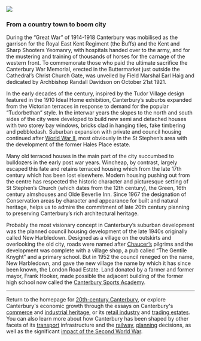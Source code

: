 <a href="https://dev.visual-essays.app"><img src="https://dev-visual-essays.netlify.app/images/ve-button.png"></a>
<param ve-config title="20th-Century Canterbury: Boom City" author="Richard Maltby" layout="vtl" banner="https://stor.artstor.org/stor/c35dcc83-8c83-4e82-8a7e-0d012287b919">

<param ve-entity eid="Q29303" aliases="Canterbury">
<param ve-entity eid="Q361" aliases="Great War">
<param ve-entity eid="Q66477861" aliases="Canterbury War Memorial">
<param ve-entity eid="Q2899477" aliases="the Buffs">
<param ve-entity eid="Q29265" aliases="the Cathedral">
<param ve-entity eid="Q8023755" aliases="Wincheap">
<param ve-entity eid="Q312564" aliases="Field Marshal Earl Haig">
<param ve-entity eid="Q336307" aliases="Archbishop Randall Davidson">
<param ve-entity eid="Q26318820" aliases="Olde Beverlie Inn">
<param ve-entity eid="Q17529647" aliases="St Stephen">

### From a country town to boom city

During the “Great War” of 1914-1918 Canterbury was mobilised as the garrison for the Royal East Kent Regiment (the Buffs) and the Kent and Sharp Shooters Yeomanry, with hospitals handed over to the army, and for the mustering and training of thousands of horses for the carnage of the western front. To commemorate those who paid the ultimate sacrifice the Canterbury War Memorial, erected in the Buttermarket just outside the Cathedral’s Christ Church Gate, was unveiled by Field Marshal Earl Haig and dedicated by Archbishop Randall Davidson on October 21st 1921.
<param ve-image url="https://upload.wikimedia.org/wikipedia/commons/0/03/War_Memorial%2C_Canterbury_Old_Buttermarket_%28geograph_3468054%29.jpg" label="Canterbury War Memorial" attribution="David Dixon, CC BY-SA 2.0, via Wikimedia Commons">
<param ve-map center="Q66477861" zoom="15">

In the early decades of the century, inspired by the Tudor Village design featured in the 1910 Ideal Home exhibition, Canterbury’s suburbs expanded from the Victorian terraces in response to demand for the popular “Tudorbethan” style. In the interwar years the slopes to the north and south sides of the city were developed to build new semi and detached houses with two storey bay windows, bricks clad in hanging tiles, fake timbering and pebbledash. Suburban expansion with private and council housing continued after [World War II](/canterbury/20c-canterbury-ww2), most obviously in the St Stephen’s area with the development of the former Hales Place estate.
<param ve-map center="51.29554454192858, 1.0816383714621067" zoom="15">

Many old terraced houses in the main part of the city succumbed to bulldozers in the early post war years. Wincheap, by contrast, largely escaped this fate and retains terraced housing which from the late 17th century which has been lost elsewhere. Modern housing pushing out from the centre has respected the historic character and picturesque setting of St Stephen’s Church (which dates from the 12th century), the Green, 16th century almshouses and Olde Beverlie Inn. Since 1967 the designation of Conservation areas by character and appearance for built and natural heritage, helps us to admire the commitment of late 20th century planning to preserving Canterbury’s rich architectural heritage.
<param ve-image url="https://upload.wikimedia.org/wikipedia/commons/5/5f/St_Stephen%27s_Church%2C_Canterbury_-_geograph.org.uk_-_208979.jpg" label="St Stephen's Church" attribution="David Greenhalgh, CC BY-SA 2.0, via Wikimedia Commons">
<param ve-map center="Q26318820" zoom="15">

Probably the most visionary concept in Canterbury’s suburban development was the planned council housing development of the late 1940s originally called New Harbledown. Designed as a village on the outskirts and overlooking the old city, roads were named after [Chaucer’s](/14c/14c-chaucer) pilgrims and the development was complete with a village shop, a pub called “The Gentile Knyght” and a primary school. But in 1952 the council reneged on the name, New Harbledown, and gave the new village the name by which it has since been known, the London Road Estate. Land donated by a farmer and former mayor, Frank Hooker, made possible the adjacent building of the former high school now called the [Canterbury Sports Academy]( https://www.canterbury.kent.sch.uk).
<param ve-map center="51.2792311750802, 1.0577726261794358" zoom="15">

***

Return to the homepage for [20th-century Canterbury](/canterbury/20c-canterbury-home), or explore Canterbury's economic growth through the essays on Canterbury's [commerce](/canterbury/20c-canterbury-commerce) and [industrial heritage](/canterbury/20c-canterbury-industrial), or its [retail industry](/canterbury/20c-canterbury-retail-store) and [trading estates](/canterbury/20c-canterbury-trading-estates). You can also learn more about how Canterbury has been shaped by other facets of its [transport](/canterbury/20c-canterbury-transport) infrastructure and the [railway](canterbury/20c-canterbury-railway), [planning](/canterbury/20c-canterbury-planning) decisions, as well as the significant [impact of the Second World War](/canterbury/20c-canterbury-ww2).
<param ve-image url="https://upload.wikimedia.org/wikipedia/commons/thumb/0/02/Canterbury_Cathedral_-_Portal_Nave_Cross-spire.jpeg/1557px-Canterbury_Cathedral_-_Portal_Nave_Cross-spire.jpeg" label="Canterbury Cathedral" attribution="Hans Musil, CC BY-SA 4.0"> 
